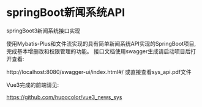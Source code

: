 # springBoot新闻系统API
springBoot3新闻系统接口实现

使用Mybatis-Plus和文件流实现的具有简单新闻系统API实现的SpringBoot项目,完成基本增删改和权限管理的功能。
接口文档使用swagger生成请启动项目后打开查看:

http://localhost:8080/swagger-ui/index.html#/
或直接查看sys_api.pdf文件

Vue3完成的前端请见:

https://github.com/hupocolor/vue3_news_sys
